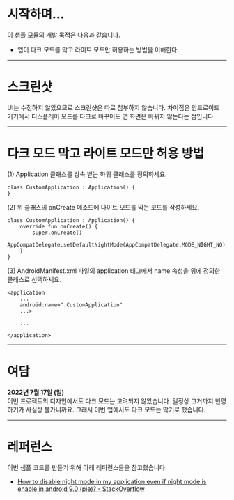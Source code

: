 # 시작하며...

이 샘플 모듈의 개발 목적은 다음과 같습니다.

* 앱이 다크 모드를 막고 라이트 모드만 허용하는 방법을 이해한다.

---

# 스크린샷

UI는 수정하지 않았으므로 스크린샷은 따로 첨부하지 않습니다. 
차이점은 안드로이드 기기에서 디스플레이 모드를 다크로 바꾸어도 
앱 화면은 바뀌지 않는다는 점입니다.

---

# 다크 모드 막고 라이트 모드만 허용 방법

(1) Application 클래스를 상속 받는 하위 클래스를 정의하세요.

```
class CustomApplication : Application() {
}
```

(2) 위 클래스의 onCreate 메소드에 나이트 모드를 막는 코드를 작성하세요.

```
class CustomApplication : Application() {
    override fun onCreate() {
        super.onCreate()
        AppCompatDelegate.setDefaultNightMode(AppCompatDelegate.MODE_NIGHT_NO)
    }
}
```

(3) AndroidManifest.xml 파일의 application 태그에서 name 속성을 위에 정의한 클래스로 선택하세요.

```
<application
    ...
    android:name=".CustomApplication"
    ...>

    ...

</application>
```

---

# 여담

**2022년 7월 17일 (일)**<br/>
이번 프로젝트의 디자인에서도 다크 모드는 고려되지 않았습니다. 
일정상 그거까지 반영하기가 사실상 불가니까요. 
그래서 이번 앱에서도 다크 모드는 막기로 했습니다.

---

# 레퍼런스

이번 샘플 코드를 만들기 위해 아래 레퍼런스들을 참고했습니다.

* [How to disable night mode in my application even if night mode is enable in android 9.0 (pie)? - StackOverflow](https://stackoverflow.com/questions/57175226/how-to-disable-night-mode-in-my-application-even-if-night-mode-is-enable-in-andr)
